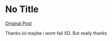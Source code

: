 # No Title

[Original Post](https://discourse.onlinedegree.iitm.ac.in/t/169029/395)

<p>Thanks lol maybe i wont fail XD. But really thanks</p>